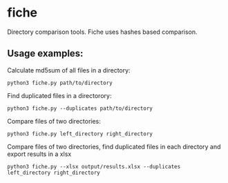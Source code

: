 fiche
=====

Directory comparison tools. Fiche uses hashes based comparison.

Usage examples:
---------------
Calculate md5sum of all files in a directory:

```
python3 fiche.py path/to/directory
```

Find duplicated files in a directorory:

```
python3 fiche.py --duplicates path/to/directory
```

Compare files of two directories:

```
python3 fiche.py left_directory right_directory
```

Compare files of two directories, find duplicated files in each directory and export results in a xlsx

```
python3 fiche.py --xlsx output/results.xlsx --duplicates left_directory right_directory
```
